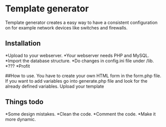 # Template generator
Template generator creates a easy way to have a consistent configuration on for example network devices like switches and firewalls.

## Installation
*Upload to your webserver. 
*Your webserver needs PHP and MySQL.
*Import the database structure.
*Do changes in config.ini file under /lib.
*???
*Profit

##How to use.
You have to create your own HTML form in the form.php file.
If you want to add variables go into generate.php file and look for the already defined variables.
Upload your template

## Things todo
*Some design mistakes.
*Clean the code.
*Comment the code.
*Make it more dynamic.